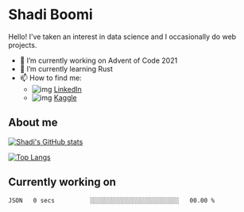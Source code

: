 # Shadi Boomi

Hello! I've taken an interest in data science and I occasionally do web projects.

- 🔭 I’m currently working on Advent of Code 2021
- 🌱 I’m currently learning Rust
- 📫 How to find me: 
  - ![img](https://www.linkedin.com/favicon.ico) [LinkedIn](https://www.linkedin.com/in/shadiboomi/)
  - ![img](https://www.kaggle.com/static/images/favicon.ico) [Kaggle](https://www.kaggle.com/sboomi)

##  About me

[![Shadi's GitHub stats](https://github-readme-stats.vercel.app/api?username=sboomi&show_icons=true&theme=radical)](https://github.com/anuraghazra/github-readme-stats)

[![Top Langs](https://github-readme-stats.vercel.app/api/top-langs/?username=sboomi&layout=compact&theme=default)](https://github.com/anuraghazra/github-readme-stats)

## Currently working on

<!--START_SECTION:waka-->

```text
JSON   0 secs          ░░░░░░░░░░░░░░░░░░░░░░░░░   00.00 %
```

<!--END_SECTION:waka-->
